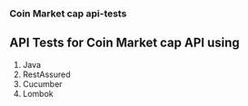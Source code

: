 ### Coin Market cap api-tests

## API Tests for Coin Market cap API using

1. Java
2. RestAssured
3. Cucumber
4. Lombok
